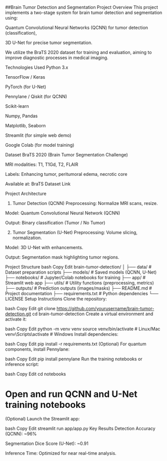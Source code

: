 ##Brain Tumor Detection and Segmentation
Project Overview
This project implements a two-stage system for brain tumor detection and segmentation using:

Quantum Convolutional Neural Networks (QCNN) for tumor detection (classification),

3D U-Net for precise tumor segmentation.

We utilize the BraTS 2020 dataset for training and evaluation, aiming to improve diagnostic processes in medical imaging.

Technologies Used
Python 3.x

TensorFlow / Keras

PyTorch (for U-Net)

Pennylane / Qiskit (for QCNN)

Scikit-learn

Numpy, Pandas

Matplotlib, Seaborn

Streamlit (for simple web demo)

Google Colab (for model training)

Dataset
BraTS 2020 (Brain Tumor Segmentation Challenge)

MRI modalities: T1, T1Gd, T2, FLAIR

Labels: Enhancing tumor, peritumoral edema, necrotic core

Available at: BraTS Dataset Link

Project Architecture
1. Tumor Detection (QCNN)
Preprocessing: Normalize MRI scans, resize.

Model: Quantum Convolutional Neural Network (QCNN)

Output: Binary classification (Tumor / No Tumor)

2. Tumor Segmentation (U-Net)
Preprocessing: Volume slicing, normalization.

Model: 3D U-Net with enhancements.

Output: Segmentation mask highlighting tumor regions.

Project Structure
bash
Copy
Edit
brain-tumor-detection/
│
├── data/                # Dataset preparation scripts
├── models/              # Saved models (QCNN, U-Net)
├── notebooks/           # Jupyter/Colab notebooks for training
├── app/                 # Streamlit web app
├── utils/               # Utility functions (preprocessing, metrics)
├── outputs/             # Prediction outputs (images/masks)
├── README.md            # Project documentation
├── requirements.txt     # Python dependencies
└── LICENSE
Setup Instructions
Clone the repository:

bash
Copy
Edit
git clone https://github.com/yourusername/brain-tumor-detection.git
cd brain-tumor-detection
Create a virtual environment and activate it:

bash
Copy
Edit
python -m venv venv
source venv/bin/activate  # Linux/Mac
venv\Scripts\activate     # Windows
Install dependencies:

bash
Copy
Edit
pip install -r requirements.txt
(Optional) For quantum components, install Pennylane:

bash
Copy
Edit
pip install pennylane
Run the training notebooks or inference script:

bash
Copy
Edit
cd notebooks
# Open and run QCNN and U-Net training notebooks
(Optional) Launch the Streamlit app:

bash
Copy
Edit
streamlit run app/app.py
Key Results
Detection Accuracy (QCNN): ~96%

Segmentation Dice Score (U-Net): ~0.91

Inference Time: Optimized for near real-time analysis.

